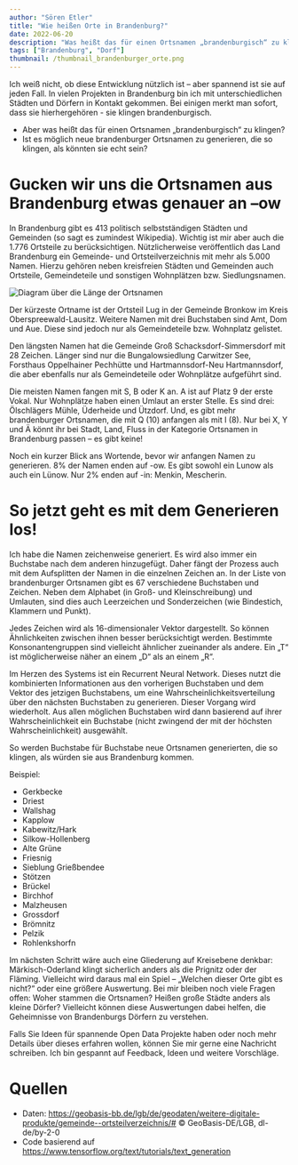 ```yaml
---
author: "Sören Etler"
title: "Wie heißen Orte in Brandenburg?"
date: 2022-06-20
description: "Was heißt das für einen Ortsnamen „brandenburgisch“ zu klingen? Ist es möglich neue brandenburger Ortsnamen zu generieren, die so klingen, als könnten sie echt sein?"
tags: ["Brandenburg", "Dorf"]
thumbnail: /thumbnail_brandenburger_orte.png
---
```


 Ich weiß nicht, ob diese Entwicklung nützlich ist – aber spannend ist sie auf jeden Fall. In vielen Projekten in Brandenburg bin ich mit unterschiedlichen Städten und Dörfern in Kontakt gekommen. Bei einigen merkt man sofort, dass sie hierhergehören - sie klingen brandenburgisch.

 - Aber was heißt das für einen Ortsnamen „brandenburgisch“ zu klingen?
 - Ist es möglich neue brandenburger Ortsnamen zu generieren, die so klingen, als könnten sie echt sein?

# Gucken wir uns die Ortsnamen aus Brandenburg etwas genauer an –ow

In Brandenburg gibt es 413 politisch selbstständigen Städten und Gemeinden (so sagt es zumindest Wikipedia). Wichtig ist mir aber auch die 1.776 Ortsteile zu berücksichtigen. Nützlicherweise veröffentlich das Land Brandenburg ein Gemeinde- und Ortsteilverzeichnis mit mehr als 5.000 Namen. Hierzu gehören neben kreisfreien Städten und Gemeinden auch Ortsteile, Gemeindeteile und sonstigen Wohnplätzen bzw. Siedlungsnamen.

![Diagram über die Länge der Ortsnamen](/wortlaenge_orte_brandenburg.png)

Der kürzeste Ortname ist der Ortsteil Lug in der Gemeinde Bronkow im Kreis Oberspreewald-Lausitz. Weitere Namen mit drei Buchstaben sind Amt, Dom und Aue. Diese sind jedoch nur als Gemeindeteile bzw. Wohnplatz gelistet.

Den längsten Namen hat die Gemeinde Groß Schacksdorf-Simmersdorf mit 28 Zeichen. Länger sind nur die Bungalowsiedlung Carwitzer See, Forsthaus Oppelhainer Pechhütte und Hartmannsdorf-Neu Hartmannsdorf, die aber ebenfalls nur als Gemeindeteile oder Wohnplätze aufgeführt sind.

Die meisten Namen fangen mit S, B oder K an. A ist auf Platz 9 der erste Vokal. Nur Wohnplätze haben einen Umlaut an erster Stelle. Es sind drei: Ölschlägers Mühle, Üderheide und Ützdorf. Und, es gibt mehr brandenburger Ortsnamen, die mit Q (10) anfangen als mit I (8). Nur bei X, Y und Ä könnt ihr bei Stadt, Land, Fluss in der Kategorie Ortsnamen in Brandenburg passen – es gibt keine!

Noch ein kurzer Blick ans Wortende, bevor wir anfangen Namen zu generieren. 8% der Namen enden auf -ow. Es gibt sowohl ein Lunow als auch ein Lünow. Nur 2% enden auf -in: Menkin, Mescherin.

# So jetzt geht es mit dem Generieren los!

Ich habe die Namen zeichenweise generiert. Es wird also immer ein Buchstabe nach dem anderen hinzugefügt. Daher fängt der Prozess auch mit dem Aufsplitten der Namen in die einzelnen Zeichen an. In der Liste von brandenburger Ortsnamen gibt es 67 verschiedene Buchstaben und Zeichen. Neben dem Alphabet (in Groß- und Kleinschreibung) und Umlauten, sind dies auch Leerzeichen und Sonderzeichen (wie Bindestich, Klammern und Punkt).

Jedes Zeichen wird als 16-dimensionaler Vektor dargestellt. So können Ähnlichkeiten zwischen ihnen besser berücksichtigt werden. Bestimmte Konsonantengruppen sind vielleicht ähnlicher zueinander als andere. Ein „T“ ist möglicherweise näher an einem „D“ als an einem „R“.

Im Herzen des Systems ist ein Recurrent Neural Network. Dieses nutzt die kombinierten Informationen aus den vorherigen Buchstaben und dem Vektor des jetzigen Buchstabens, um eine Wahrscheinlichkeitsverteilung über den nächsten Buchstaben zu generieren. Dieser Vorgang wird wiederholt. Aus allen möglichen Buchstaben wird dann basierend auf ihrer Wahrscheinlichkeit ein Buchstabe (nicht zwingend der mit der höchsten Wahrscheinlichkeit) ausgewählt.

So werden Buchstabe für Buchstabe neue Ortsnamen generierten, die so klingen, als würden sie aus Brandenburg kommen.

Beispiel:
- Gerkbecke
- Driest
- Wallshag
- Kapplow
- Kabewitz/Hark
- Silkow-Hollenberg
- Alte Grüne
- Friesnig
- Sieblung Grießbendee
- Stötzen
- Brückel
- Birchhof
- Malzheusen
- Grossdorf
- Brömnitz
- Pelzik
- Rohlenkshorfn

Im nächsten Schritt wäre auch eine Gliederung auf Kreisebene denkbar: Märkisch-Oderland klingt sicherlich anders als die Prignitz oder der Fläming. Vielleicht wird daraus mal ein Spiel – „Welchen dieser Orte gibt es nicht?“ oder eine größere Auswertung. Bei mir bleiben noch viele Fragen offen: Woher stammen die Ortsnamen? Heißen große Städte anders als kleine Dörfer? Vielleicht können diese Auswertungen dabei helfen, die Geheimnisse von Brandenburgs Dörfern zu verstehen.

Falls Sie Ideen für spannende Open Data Projekte haben oder noch mehr Details über dieses erfahren wollen, können Sie mir gerne eine Nachricht schreiben. Ich bin gespannt auf Feedback, Ideen und weitere Vorschläge.


# Quellen
 - Daten: https://geobasis-bb.de/lgb/de/geodaten/weitere-digitale-produkte/gemeinde--ortsteilverzeichnis/# © GeoBasis-DE/LGB, dl-de/by-2-0
 - Code basierend auf https://www.tensorflow.org/text/tutorials/text_generation